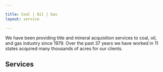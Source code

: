 ```yaml
---

title: Coal | Oil | Gas
layout: service

---
```


We have been providing title and mineral acquisition services to coal, oil, and gas industry since 1979.  Over the past 37 years we have worked in 11 states acquired many thousands of acres for our clients.

## Services